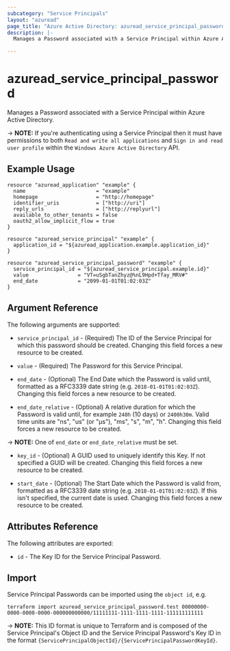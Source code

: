 ```yaml
---
subcategory: "Service Principals"
layout: "azuread"
page_title: "Azure Active Directory: azuread_service_principal_password"
description: |-
  Manages a Password associated with a Service Principal within Azure Active Directory.

---
```


# azuread_service_principal_password

Manages a Password associated with a Service Principal within Azure Active Directory.

-> **NOTE:** If you're authenticating using a Service Principal then it must have permissions to both `Read and write all applications` and `Sign in and read user profile` within the `Windows Azure Active Directory` API.

## Example Usage

```hcl
resource "azuread_application" "example" {
  name                       = "example"
  homepage                   = "http://homepage"
  identifier_uris            = ["http://uri"]
  reply_urls                 = ["http://replyurl"]
  available_to_other_tenants = false
  oauth2_allow_implicit_flow = true
}

resource "azuread_service_principal" "example" {
  application_id = "${azuread_application.example.application_id}"
}

resource "azuread_service_principal_password" "example" {
  service_principal_id = "${azuread_service_principal.example.id}"
  value                = "VT=uSgbTanZhyz@%nL9Hpd+Tfay_MRV#"
  end_date             = "2099-01-01T01:02:03Z"
}
```

## Argument Reference

The following arguments are supported:

* `service_principal_id` - (Required) The ID of the Service Principal for which this password should be created. Changing this field forces a new resource to be created.

* `value` - (Required) The Password for this Service Principal.

* `end_date` - (Optional) The End Date which the Password is valid until, formatted as a RFC3339 date string (e.g. `2018-01-01T01:02:03Z`). Changing this field forces a new resource to be created.

* `end_date_relative` - (Optional) A relative duration for which the Password is valid until, for example `240h` (10 days) or `2400h30m`. Valid time units are "ns", "us" (or "µs"), "ms", "s", "m", "h". Changing this field forces a new resource to be created.

-> **NOTE:** One of `end_date` or `end_date_relative` must be set.

* `key_id` - (Optional) A GUID used to uniquely identify this Key. If not specified a GUID will be created. Changing this field forces a new resource to be created.

* `start_date` - (Optional) The Start Date which the Password is valid from, formatted as a RFC3339 date string (e.g. `2018-01-01T01:02:03Z`). If this isn't specified, the current date is used.  Changing this field forces a new resource to be created.


## Attributes Reference

The following attributes are exported:

* `id` - The Key ID for the Service Principal Password.

## Import

Service Principal Passwords can be imported using the `object id`, e.g.

```shell
terraform import azuread_service_principal_password.test 00000000-0000-0000-0000-000000000000/11111111-1111-1111-1111-111111111111
```

-> **NOTE:** This ID format is unique to Terraform and is composed of the Service Principal's Object ID and the Service Principal Password's Key ID in the format `{ServicePrincipalObjectId}/{ServicePrincipalPasswordKeyId}`.
